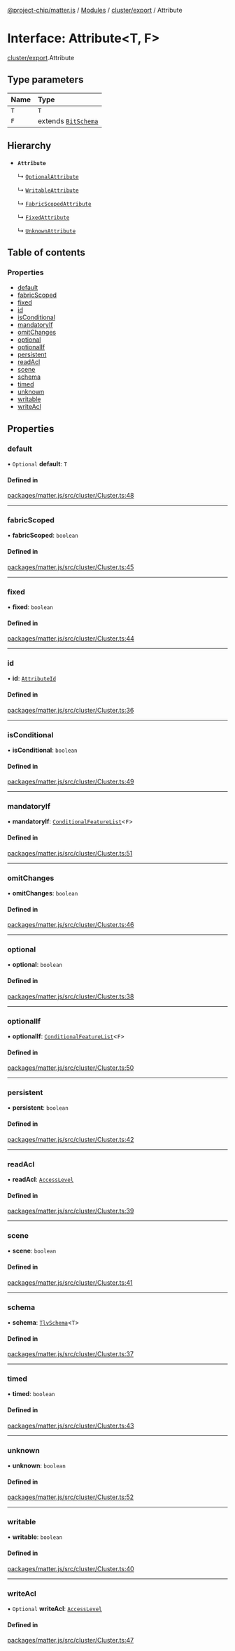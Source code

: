 [@project-chip/matter.js](../README.md) / [Modules](../modules.md) / [cluster/export](../modules/cluster_export.md) / Attribute

# Interface: Attribute\<T, F\>

[cluster/export](../modules/cluster_export.md).Attribute

## Type parameters

| Name | Type |
| :------ | :------ |
| `T` | `T` |
| `F` | extends [`BitSchema`](../modules/schema_export.md#bitschema) |

## Hierarchy

- **`Attribute`**

  ↳ [`OptionalAttribute`](cluster_export.OptionalAttribute.md)

  ↳ [`WritableAttribute`](cluster_export.WritableAttribute.md)

  ↳ [`FabricScopedAttribute`](cluster_export.FabricScopedAttribute.md)

  ↳ [`FixedAttribute`](cluster_export.FixedAttribute.md)

  ↳ [`UnknownAttribute`](cluster_export.UnknownAttribute.md)

## Table of contents

### Properties

- [default](cluster_export.Attribute.md#default)
- [fabricScoped](cluster_export.Attribute.md#fabricscoped)
- [fixed](cluster_export.Attribute.md#fixed)
- [id](cluster_export.Attribute.md#id)
- [isConditional](cluster_export.Attribute.md#isconditional)
- [mandatoryIf](cluster_export.Attribute.md#mandatoryif)
- [omitChanges](cluster_export.Attribute.md#omitchanges)
- [optional](cluster_export.Attribute.md#optional)
- [optionalIf](cluster_export.Attribute.md#optionalif)
- [persistent](cluster_export.Attribute.md#persistent)
- [readAcl](cluster_export.Attribute.md#readacl)
- [scene](cluster_export.Attribute.md#scene)
- [schema](cluster_export.Attribute.md#schema)
- [timed](cluster_export.Attribute.md#timed)
- [unknown](cluster_export.Attribute.md#unknown)
- [writable](cluster_export.Attribute.md#writable)
- [writeAcl](cluster_export.Attribute.md#writeacl)

## Properties

### default

• `Optional` **default**: `T`

#### Defined in

[packages/matter.js/src/cluster/Cluster.ts:48](https://github.com/project-chip/matter.js/blob/3adaded6/packages/matter.js/src/cluster/Cluster.ts#L48)

___

### fabricScoped

• **fabricScoped**: `boolean`

#### Defined in

[packages/matter.js/src/cluster/Cluster.ts:45](https://github.com/project-chip/matter.js/blob/3adaded6/packages/matter.js/src/cluster/Cluster.ts#L45)

___

### fixed

• **fixed**: `boolean`

#### Defined in

[packages/matter.js/src/cluster/Cluster.ts:44](https://github.com/project-chip/matter.js/blob/3adaded6/packages/matter.js/src/cluster/Cluster.ts#L44)

___

### id

• **id**: [`AttributeId`](../modules/datatype_export.md#attributeid)

#### Defined in

[packages/matter.js/src/cluster/Cluster.ts:36](https://github.com/project-chip/matter.js/blob/3adaded6/packages/matter.js/src/cluster/Cluster.ts#L36)

___

### isConditional

• **isConditional**: `boolean`

#### Defined in

[packages/matter.js/src/cluster/Cluster.ts:49](https://github.com/project-chip/matter.js/blob/3adaded6/packages/matter.js/src/cluster/Cluster.ts#L49)

___

### mandatoryIf

• **mandatoryIf**: [`ConditionalFeatureList`](../modules/cluster_export.md#conditionalfeaturelist)\<`F`\>

#### Defined in

[packages/matter.js/src/cluster/Cluster.ts:51](https://github.com/project-chip/matter.js/blob/3adaded6/packages/matter.js/src/cluster/Cluster.ts#L51)

___

### omitChanges

• **omitChanges**: `boolean`

#### Defined in

[packages/matter.js/src/cluster/Cluster.ts:46](https://github.com/project-chip/matter.js/blob/3adaded6/packages/matter.js/src/cluster/Cluster.ts#L46)

___

### optional

• **optional**: `boolean`

#### Defined in

[packages/matter.js/src/cluster/Cluster.ts:38](https://github.com/project-chip/matter.js/blob/3adaded6/packages/matter.js/src/cluster/Cluster.ts#L38)

___

### optionalIf

• **optionalIf**: [`ConditionalFeatureList`](../modules/cluster_export.md#conditionalfeaturelist)\<`F`\>

#### Defined in

[packages/matter.js/src/cluster/Cluster.ts:50](https://github.com/project-chip/matter.js/blob/3adaded6/packages/matter.js/src/cluster/Cluster.ts#L50)

___

### persistent

• **persistent**: `boolean`

#### Defined in

[packages/matter.js/src/cluster/Cluster.ts:42](https://github.com/project-chip/matter.js/blob/3adaded6/packages/matter.js/src/cluster/Cluster.ts#L42)

___

### readAcl

• **readAcl**: [`AccessLevel`](../enums/cluster_export.AccessLevel.md)

#### Defined in

[packages/matter.js/src/cluster/Cluster.ts:39](https://github.com/project-chip/matter.js/blob/3adaded6/packages/matter.js/src/cluster/Cluster.ts#L39)

___

### scene

• **scene**: `boolean`

#### Defined in

[packages/matter.js/src/cluster/Cluster.ts:41](https://github.com/project-chip/matter.js/blob/3adaded6/packages/matter.js/src/cluster/Cluster.ts#L41)

___

### schema

• **schema**: [`TlvSchema`](../classes/tlv_export.TlvSchema.md)\<`T`\>

#### Defined in

[packages/matter.js/src/cluster/Cluster.ts:37](https://github.com/project-chip/matter.js/blob/3adaded6/packages/matter.js/src/cluster/Cluster.ts#L37)

___

### timed

• **timed**: `boolean`

#### Defined in

[packages/matter.js/src/cluster/Cluster.ts:43](https://github.com/project-chip/matter.js/blob/3adaded6/packages/matter.js/src/cluster/Cluster.ts#L43)

___

### unknown

• **unknown**: `boolean`

#### Defined in

[packages/matter.js/src/cluster/Cluster.ts:52](https://github.com/project-chip/matter.js/blob/3adaded6/packages/matter.js/src/cluster/Cluster.ts#L52)

___

### writable

• **writable**: `boolean`

#### Defined in

[packages/matter.js/src/cluster/Cluster.ts:40](https://github.com/project-chip/matter.js/blob/3adaded6/packages/matter.js/src/cluster/Cluster.ts#L40)

___

### writeAcl

• `Optional` **writeAcl**: [`AccessLevel`](../enums/cluster_export.AccessLevel.md)

#### Defined in

[packages/matter.js/src/cluster/Cluster.ts:47](https://github.com/project-chip/matter.js/blob/3adaded6/packages/matter.js/src/cluster/Cluster.ts#L47)
